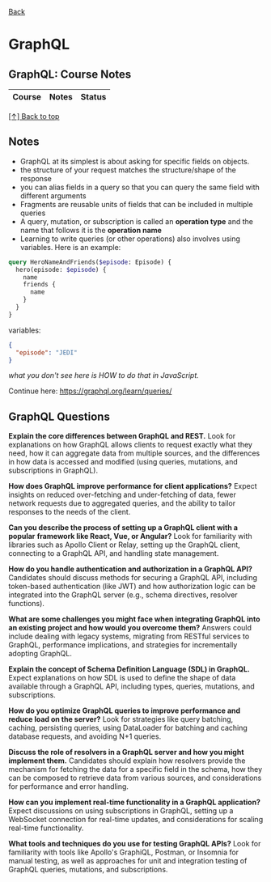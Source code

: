 [Back](https://github.com/coolinmc6/front-end-dev#front-end-development)
<a name="top"></a>

# GraphQL

## GraphQL: Course Notes

<table>
  <thead>
    <tr>
      <th>Course</th>
      <th>Notes</th>
      <th>Status</th>
    </tr>
  <thead>
  <tbody>
    <!-- <tr>
      <td><a href="https://frontendmasters.com/courses/testing-practices-principles/">JavaScript Testing Practices and Principles</a></td>
      <td><a href="https://github.com/coolinmc6/front-end-dev/blob/master/jest/fem-testing-practices-principles.md">Notes</a></td>
      <td><strong>Complete</strong></td>
    </tr> -->
  </tbody>
</table>

[[↑] Back to top](#top)

## Notes

- GraphQL at its simplest is about asking for specific fields on objects.
- the structure of your request matches the structure/shape of the response
- you can alias fields in a query so that you can query the same field with
different arguments
- Fragments are reusable units of fields that can be included in multiple
queries
- A query, mutation, or subscription is called an **operation type** and the name that follows
it is the **operation name**
- Learning to write queries (or other operations) also involves using variables. Here is
an example:

```graphql
query HeroNameAndFriends($episode: Episode) {
  hero(episode: $episode) {
    name
    friends {
      name
    }
  }
}
```
variables:
```json
{
  "episode": "JEDI"
}
```
_what you don't see here is HOW to do that in JavaScript._

Continue here: https://graphql.org/learn/queries/

## GraphQL Questions

**Explain the core differences between GraphQL and REST.**
Look for explanations on how GraphQL allows clients to request exactly what they need, how it can
aggregate data from multiple sources, and the differences in how data is accessed and modified
(using queries, mutations, and subscriptions in GraphQL).

**How does GraphQL improve performance for client applications?**
Expect insights on reduced over-fetching and under-fetching of data, fewer
network requests due to aggregated queries, and the ability to tailor responses
to the needs of the client.

**Can you describe the process of setting up a GraphQL client with a popular**
**framework like React, Vue, or Angular?**
Look for familiarity with libraries
such as Apollo Client or Relay, setting up the GraphQL client, connecting to a
GraphQL API, and handling state management.

**How do you handle authentication and authorization in a GraphQL API?**
Candidates should discuss methods for securing a GraphQL API, including
token-based authentication (like JWT) and how authorization logic can be
integrated into the GraphQL server (e.g., schema directives, resolver
functions).

**What are some challenges you might face when integrating GraphQL into an existing project and how would you overcome them?** 
Answers could include
dealing with legacy systems, migrating from RESTful services to GraphQL,
performance implications, and strategies for incrementally adopting GraphQL.

**Explain the concept of Schema Definition Language (SDL) in GraphQL.** 
Expect explanations on how SDL is used to define the shape of data available through a
GraphQL API, including types, queries, mutations, and subscriptions.

**How do you optimize GraphQL queries to improve performance and reduce load on the server?**
Look for strategies like query batching, caching, persisting
queries, using DataLoader for batching and caching database requests, and
avoiding N+1 queries.

**Discuss the role of resolvers in a GraphQL server and how you might implement them.**
Candidates should explain how resolvers provide the mechanism for
fetching the data for a specific field in the schema, how they can be composed
to retrieve data from various sources, and considerations for performance and
error handling.

**How can you implement real-time functionality in a GraphQL application?**
Expect discussions on using subscriptions in GraphQL, setting up a WebSocket
connection for real-time updates, and considerations for scaling real-time
functionality.

**What tools and techniques do you use for testing GraphQL APIs?**
Look for familiarity with tools like Apollo's GraphiQL, Postman, or Insomnia for manual
testing, as well as approaches for unit and integration testing of GraphQL
queries, mutations, and subscriptions.
